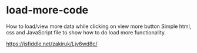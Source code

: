 # load-more-code
How to load/view more data while clicking on view more button
Simple html, css and JavaScript file to show how to do load more functionality.

https://jsfiddle.net/zakiruk/Ljv6wd8c/
